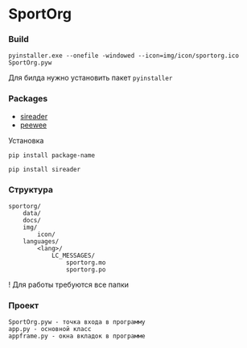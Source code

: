# SportOrg

### Build
`pyinstaller.exe --onefile -windowed --icon=img/icon/sportorg.ico SportOrg.pyw`

Для билда нужно установить пакет `pyinstaller`

### Packages

- [sireader](https://pypi.python.org/pypi/sireader/1.0.1)
- [peewee](http://docs.peewee-orm.com/en/latest/peewee/quickstart.html)

Установка
```
pip install package-name

pip install sireader
```

### Структура

```
sportorg/
    data/
    docs/
    img/
        icon/
    languages/
        <lang>/
            LC_MESSAGES/
                sportorg.mo
                sportorg.po
```

! Для работы требуются все папки

### Проект

```
SportOrg.pyw - точка входа в программу
app.py - основной класс
appframe.py - окна вкладок в программе
```
